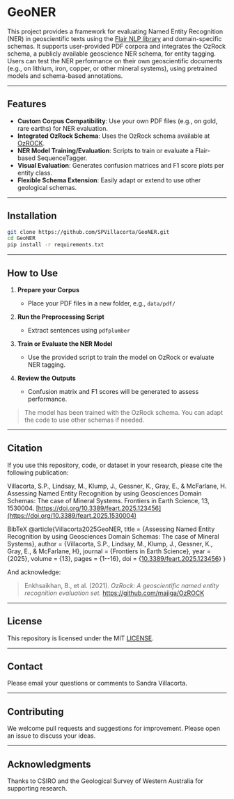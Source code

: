 # GeoNER
This project provides a framework for evaluating Named Entity Recognition (NER) in geoscientific texts using the [Flair NLP library](https://github.com/flairNLP/flair) and domain-specific schemas. It supports user-provided PDF corpora and integrates the OzRock schema, a publicly available geoscience NER schema, for entity tagging.
Users can test the NER performance on their own geoscientific documents (e.g., on lithium, iron, copper, or other mineral systems), using pretrained models and schema-based annotations.

---

## Features

- **Custom Corpus Compatibility**: Use your own PDF files (e.g., on gold, rare earths) for NER evaluation.
- **Integrated OzRock Schema**: Uses the OzRock schema available at [OzROCK](https://github.com/majiga/OzROCK).
- **NER Model Training/Evaluation**: Scripts to train or evaluate a Flair-based SequenceTagger.
- **Visual Evaluation**: Generates confusion matrices and F1 score plots per entity class.
- **Flexible Schema Extension**: Easily adapt or extend to use other geological schemas.

---

## Installation

```bash
git clone https://github.com/SPVillacorta/GeoNER.git
cd GeoNER
pip install -r requirements.txt
```

---

## How to Use

1. **Prepare your Corpus**
   - Place your PDF files in a new folder, e.g., `data/pdf/`

2. **Run the Preprocessing Script**
   - Extract sentences using `pdfplumber`

3. **Train or Evaluate the NER Model**
   - Use the provided script to train the model on OzRock or evaluate NER tagging.

4. **Review the Outputs**
   - Confusion matrix and F1 scores will be generated to assess performance.

> The model has been trained with the OzRock schema. You can adapt the code to use other schemas if needed.

---

## Citation
If you use this repository, code, or dataset in your research, please cite the following publication:

Villacorta, S.P., Lindsay, M., Klump, J., Gessner, K., Gray, E., & McFarlane, H. Assessing Named Entity Recognition by using Geosciences Domain Schemas: The case of Mineral Systems. Frontiers in Earth Science, 13, 1530004. [https://doi.org/10.3389/feart.2025.123456](https://doi.org/10.3389/feart.2025.1530004)

BibTeX
@article{Villacorta2025GeoNER,
  title     = {Assessing Named Entity Recognition by using Geosciences Domain Schemas: The case of Mineral Systems},
  author    = {Villacorta, S.P., Lindsay, M., Klump, J., Gessner, K., Gray, E., & McFarlane, H},
  journal   = {Frontiers in Earth Science},
  year      = {2025},
  volume    = {13},
  pages     = {1--16},
  doi       = {[10.3389/feart.2025.123456](https://doi.org/10.3389/feart.2025.1530004)}
}

And acknowledge:
> Enkhsaikhan, B., et al. (2021). *OzRock: A geoscientific named entity recognition evaluation set.* https://github.com/majiga/OzROCK

---

## License

This repository is licensed under the MIT [LICENSE](LICENSE).

---

## Contact
Please email your questions or comments to Sandra Villacorta.

---

## Contributing

We welcome pull requests and suggestions for improvement. Please open an issue to discuss your ideas.

---

## Acknowledgments

Thanks to CSIRO and the Geological Survey of Western Australia for supporting research.
